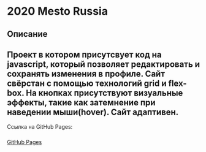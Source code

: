 2020 Mesto Russia
=====================
Описание
-----------------------------------
Проект в котором присутсвует код на javascript, который позволяет редактировать и сохранять изменения в профиле. Сайт свёрстан с помощью технологий grid и flex-box. На кнопках присутствуют визуальные эффекты, такие как затемнение при наведении мыши(hover). Сайт адаптивен.
---
Ссылка на GitHub Pages:
###
[GitHub Pages](https://ramiltanker.github.io/mesto/)